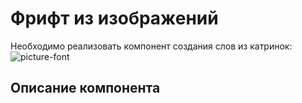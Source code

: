 Фрифт из изображений
===

Необходимо реализовать компонент создания слов из катринок:
![picture-font](http://i.imgur.com/UiUvRxE.gif)

## Описание компонента
